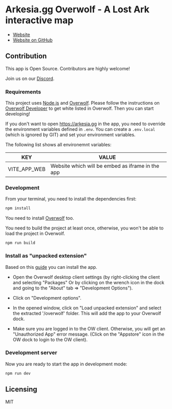 # Arkesia.gg Overwolf - A Lost Ark interactive map

- [Website](https://arkesia.gg)
- [Website on GitHub](https://github.com/lmachens/arkesia.gg-web)

## Contribution

This app is Open Source. Contributors are highly welcome!

Join us on our [Discord](https://discord.com/invite/NTZu8Px).

### Requirements

This project uses [Node.js](https://nodejs.org/en/) and [Overwolf](https://www.overwolf.com/).
Please follow the instructions on [Overwolf Developer](http://developers.overwolf.com/documentation/odk-2-0-introduction/creating-your-first-app/) to get white listed in Overwolf. Then you can start developing!

If you don't want to open https://arkesia.gg in the app, you need to override the environment variables defined in `.env`. You can create a `.env.local` (which is ignored by GIT) and set your environment variables.

The following list shows all environemnt variables:

| KEY          | VALUE                                            |
| ------------ | ------------------------------------------------ |
| VITE_APP_WEB | Website which will be embed as iframe in the app |

### Development

From your terminal, you need to install the dependencies first:

```sh
npm install
```

You need to install [Overwolf](https://download.overwolf.com/install/Download) too.

You need to build the project at least once, otherwise, you won't be able to load the project in Overwolf.

```
npm run build
```

### Install as "unpacked extension"

Based on this [guide](https://overwolf.github.io/docs/start/sample-app-overview#5-install-the-app-as-unpacked-extension) you can install the app.

- Open the Overwolf desktop client settings (by right-clicking the client and selecting "Packages"
  Or by clicking on the wrench icon in the dock and going to the "About" tab => "Development Options").

- Click on "Development options".

- In the opened window, click on "Load unpacked extension" and select the extracted '/overwolf' folder.
  This will add the app to your Overwolf dock.

- Make sure you are logged in to the OW client. Otherwise, you will get an "Unauthorized App" error message. (Click on the "Appstore" icon in the OW dock to login to the OW client).

### Development server

Now you are ready to start the app in development mode:

```sh
npm run dev
```

## Licensing

MIT
